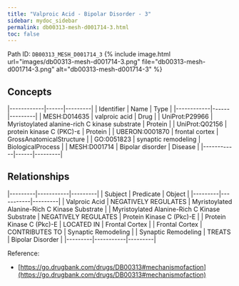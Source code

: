 ```yaml
---
title: "Valproic Acid - Bipolar Disorder - 3"
sidebar: mydoc_sidebar
permalink: db00313-mesh-d001714-3.html
toc: false 
---
```



Path ID: `DB00313_MESH_D001714_3`
{% include image.html url="images/db00313-mesh-d001714-3.png" file="db00313-mesh-d001714-3.png" alt="db00313-mesh-d001714-3" %}

## Concepts

|------------|------|---------|
| Identifier | Name | Type    |
|------------|------|---------|
| MESH:D014635 | valproic acid | Drug |
| UniProt:P29966 | Myristoylated alanine-rich C kinase substrate | Protein |
| UniProt:Q02156 | protein kinase C (PKC)-ε | Protein |
| UBERON:0001870 | frontal cortex | GrossAnatomicalStructure |
| GO:0051823 | synaptic remodeling | BiologicalProcess |
| MESH:D001714 | Bipolar disorder | Disease |
|------------|------|---------|

## Relationships

|---------|-----------|---------|
| Subject | Predicate | Object  |
|---------|-----------|---------|
| Valproic Acid | NEGATIVELY REGULATES | Myristoylated Alanine-Rich C Kinase Substrate |
| Myristoylated Alanine-Rich C Kinase Substrate | NEGATIVELY REGULATES | Protein Kinase C (Pkc)-Ε |
| Protein Kinase C (Pkc)-Ε | LOCATED IN | Frontal Cortex |
| Frontal Cortex | CONTRIBUTES TO | Synaptic Remodeling |
| Synaptic Remodeling | TREATS | Bipolar Disorder |
|---------|-----------|---------|

Reference: 
  - [https://go.drugbank.com/drugs/DB00313#mechanismofaction](https://go.drugbank.com/drugs/DB00313#mechanismofaction)
